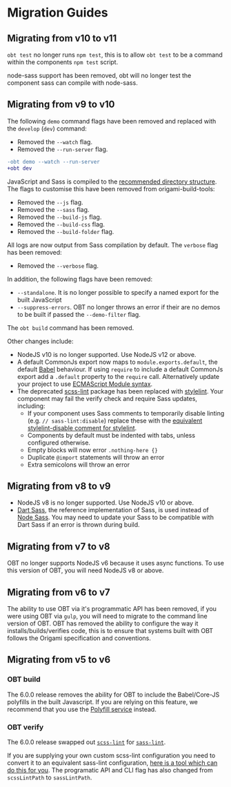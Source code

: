 # Migration Guides

## Migrating from v10 to v11

`obt test` no longer runs `npm test`, this is to allow `obt test` to be a command within the components `npm test` script.

node-sass support has been removed, obt will no longer test the component sass can compile with node-sass.

## Migrating from v9 to v10
The following `demo` command flags have been removed and replaced with the `develop` (`dev`) command:
- Removed the `--watch` flag.
- Removed the `--run-server` flag.

```diff
-obt demo --watch --run-server
+obt dev
```

JavaScript and Sass is compiled to the [recommended directory structure](https://origami.ft.com/spec/v1/components/#files-and-folder-structure). The flags to customise this have been removed from origami-build-tools:
- Removed the `--js` flag.
- Removed the `--sass` flag.
- Removed the `--build-js` flag.
- Removed the `--build-css` flag.
- Removed the `--build-folder` flag.

All logs are now output from Sass compilation by default. The `verbose` flag has been removed:
- Removed the `--verbose` flag.

In addition, the following flags have been removed:
- `--standalone`. It is no longer possible to specify a named export for the built JavaScript
- `--suppress-errors`. OBT no longer throws an error if their are no demos to be built if passed the `--demo-filter` flag.

The `obt build` command has been removed.

Other changes include:
- NodeJS v10 is no longer supported. Use NodeJS v12 or above.
- A default CommonJs export now maps to `module.exports.default`, the default [Babel](https://babeljs.io/) behaviour. If using `require` to include a default CommonJs export add a `.default` property to the `require` call. Alternatively update your project to use [ECMAScript Module syntax](https://developer.mozilla.org/en-US/docs/Web/JavaScript/Guide/Modules).
- The deprecated [scss-lint](https://github.com/sasstools/sass-lint) package has been replaced with [stylelint](https://github.com/stylelint/stylelint). Your component may fail the verify check and require Sass updates, including:
	- If your component uses Sass comments to temporarily disable linting (e.g. `// sass-lint:disable`) replace these with the [equivalent stylelint-disable comment for stylelint](https://stylelint.io/user-guide/ignore-code).
	- Components by default must be indented with tabs, unless configured otherwise.
	- Empty blocks will now error `.nothing-here {}`
	- Duplicate `@import` statements will throw an error
	- Extra semicolons will throw an error


## Migrating from v8 to v9
- NodeJS v8 is no longer supported. Use NodeJS v10 or above.
- [Dart Sass](https://github.com/sass/dart-sass), the reference implementation of Sass, is used instead of [Node Sass](https://github.com/sass/node-sass). You may need to update your Sass to be compatible with Dart Sass if an error is thrown during build.


## Migrating from v7 to v8

OBT no longer supports NodeJS v6 because it uses async functions. To use this version of OBT, you will need NodeJS v8 or above.


## Migrating from v6 to v7

The ability to use OBT via it's programmatic API has been removed, if you were using OBT via `gulp`, you will need to migrate to the command line version of OBT.
OBT has removed the ability to configure the way it installs/builds/verifies code, this is to ensure that systems built with OBT follows the Origami specification and conventions.



## Migrating from v5 to v6

### OBT build
The 6.0.0 release removes the ability for OBT to include the Babel/Core-JS polyfills in the built Javascript. If you are relying on this feature, we recommend that you use the [Polyfill service](https://polyfill.io) instead.


### OBT verify
The 6.0.0 release swapped out [`scss-lint`](https://www.npmjs.com/package/gulp-scss-lint) for [`sass-lint`](https://www.npmjs.com/package/gulp-sass-lint).

If you are supplying your own custom scss-lint configuration you need to convert it to an equivalent sass-lint configuration, [here is a tool which can do this for you](https://sasstools.github.io/make-sass-lint-config/). The programatic API and CLI flag has also changed from `scssLintPath` to `sassLintPath`.
